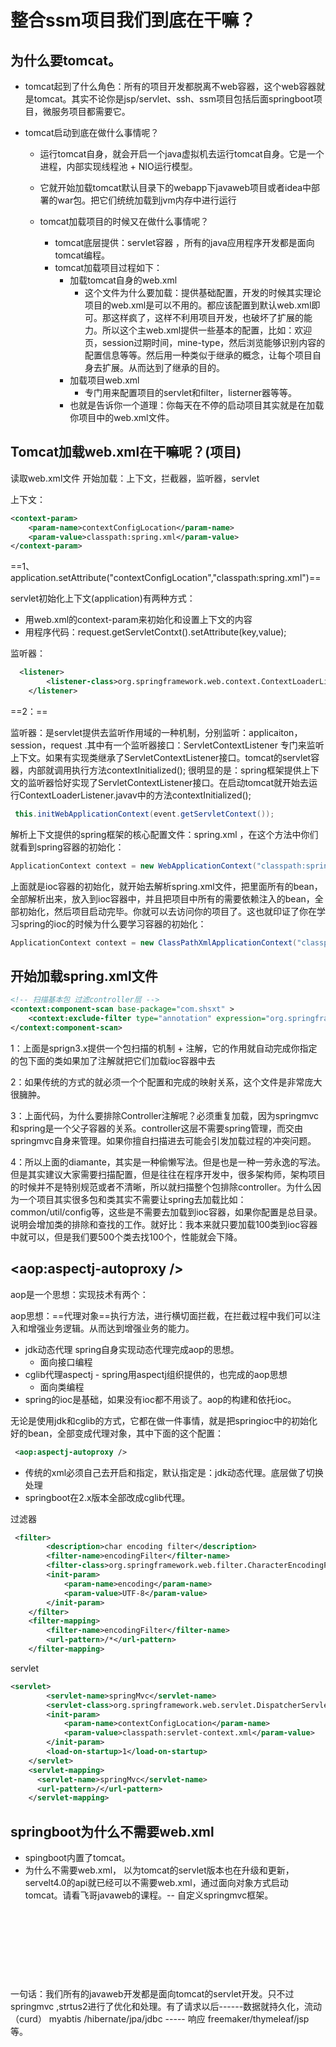 # 整合ssm项目我们到底在干嘛？

## 为什么要tomcat。

- tomcat起到了什么角色：所有的项目开发都脱离不web容器，这个web容器就是tomcat。其实不论你是jsp/servlet、ssh、ssm项目包括后面springboot项目，微服务项目都需要它。

- tomcat启动到底在做什么事情呢？

  - 运行tomcat自身，就会开启一个java虚拟机去运行tomcat自身。它是一个进程，内部实现线程池 + NIO运行模型。

  - 它就开始加载tomcat默认目录下的webapp下javaweb项目或者idea中部署的war包。把它们统统加载到jvm内存中进行运行

  - tomcat加载项目的时候又在做什么事情呢？

    - tomcat底层提供：servlet容器 ，所有的java应用程序开发都是面向tomcat编程。
    - tomcat加载项目过程如下：
      - 加载tomcat自身的web.xml
        - 这个文件为什么要加载：提供基础配置，开发的时候其实理论项目的web.xml是可以不用的。都应该配置到默认web.xml即可。那这样疯了，这样不利用项目开发，也破坏了扩展的能力。所以这个主web.xml提供一些基本的配置，比如：欢迎页，session过期时间，mine-type，然后浏览能够识别内容的配置信息等等。然后用一种类似于继承的概念，让每个项目自身去扩展。从而达到了继承的目的。
      - 加载项目web.xml
        - 专门用来配置项目的servlet和filter，listerner器等等。
      - 也就是告诉你一个道理：你每天在不停的启动项目其实就是在加载你项目中的web.xml文件。

    

## Tomcat加载web.xml在干嘛呢？(项目)

读取web.xml文件 开始加载：上下文，拦截器，监听器，servlet

上下文：

```xml
<context-param>
    <param-name>contextConfigLocation</param-name>
    <param-value>classpath:spring.xml</param-value>
</context-param>
```

==1、application.setAttribute("contextConfigLocation","classpath:spring.xml")==

servlet初始化上下文(application)有两种方式：

- 用web.xml的context-param来初始化和设置上下文的内容
- 用程序代码：request.getServletContxt().setAttribute(key,value);

监听器：

```xml
  <listener>
        <listener-class>org.springframework.web.context.ContextLoaderListener</listener-class>
    </listener>
```

==2：==

监听器：是servlet提供去监听作用域的一种机制，分别监听：applicaiton，session，request .其中有一个监听器接口：ServletContextListener 专门来监听上下文。如果有实现类继承了ServletContextListener接口。tomcat的servlet容器，内部就调用执行方法contextInitialized(); 很明显的是：spring框架提供上下文的监听器恰好实现了ServletContextListener接口。在启动tomcat就开始去运行ContextLoaderListener.javav中的方法contextInitialized();

```java
 this.initWebApplicationContext(event.getServletContext());
```

解析上下文提供的spring框架的核心配置文件：spring.xml ，在这个方法中你们就看到spring容器的初始化：

```java
ApplicationContext context = new WebApplicationContext("classpath:spring.xml");
```

上面就是ioc容器的初始化，就开始去解析spring.xml文件，把里面所有的bean，全部解析出来，放入到ioc容器中，并且把项目中所有的需要依赖注入的bean，全部初始化，然后项目启动完毕。你就可以去访问你的项目了。这也就印证了你在学习spring的ioc的时候为什么要学习容器的初始化：

```java
ApplicationContext context = new ClassPathXmlApplicationContext("classpath:spring.xml");
```







## 开始加载spring.xml文件

```xml
<!-- 扫描基本包 过滤controller层 -->
<context:component-scan base-package="com.shsxt" >
    <context:exclude-filter type="annotation" expression="org.springframework.stereotype.Controller" />
</context:component-scan>
```

1：上面是sprign3.x提供一个包扫描的机制 + 注解，它的作用就自动完成你指定的包下面的类如果加了注解就把它们加载ioc容器中去

2：如果传统的方式的就必须一个个配置和完成的映射关系，这个文件是非常庞大很臃肿。

3：上面代码，为什么要排除Controller注解呢？必须重复加载，因为springmvc和spring是一个父子容器的关系。controller这层不需要spring管理，而交由springmvc自身来管理。如果你擅自扫描进去可能会引发加载过程的冲突问题。

4：所以上面的diamante，其实是一种偷懒写法。但是也是一种一劳永逸的写法。但是其实建议大家需要扫描配置，但是往往在程序开发中，很多架构师，架构项目的时候并不是特别规范或者不清晰，所以就扫描整个包排除controller。为什么因为一个项目其实很多包和类其实不需要让spring去加载比如：common/util/config等，这些是不需要去加载到ioc容器，如果你配置是总目录。说明会增加类的排除和查找的工作。就好比：我本来就只要加载100类到ioc容器中就可以，但是我们要500个类去找100个，性能就会下降。





## <aop:aspectj-autoproxy />

aop是一个思想：实现技术有两个：

aop思想：==代理对象==执行方法，进行横切面拦截，在拦截过程中我们可以注入和增强业务逻辑。从而达到增强业务的能力。

- jdk动态代理  spring自身实现动态代理完成aop的思想。
  - 面向接口编程
- cglib代理aspectj - spring用aspectj组织提供的，也完成的aop思想
  - 面向类编程
- spring的ioc是基础，如果没有ioc都不用谈了。aop的构建和依托ioc。

无论是使用jdk和cglib的方式，它都在做一件事情，就是把springioc中的初始化好的bean，全部变成代理对象，其中下面的这个配置：

```xml
 <aop:aspectj-autoproxy />
```

- 传统的xml必须自己去开启和指定，默认指定是：jdk动态代理。底层做了切换处理
- springboot在2.x版本全部改成cglib代理。



过滤器

```xml
 <filter>
        <description>char encoding filter</description>
        <filter-name>encodingFilter</filter-name>
        <filter-class>org.springframework.web.filter.CharacterEncodingFilter</filter-class>
        <init-param>
            <param-name>encoding</param-name>
            <param-value>UTF-8</param-value>
        </init-param>
    </filter>
    <filter-mapping>
        <filter-name>encodingFilter</filter-name>
        <url-pattern>/*</url-pattern>
    </filter-mapping>
```

servlet

```xml
<servlet>
        <servlet-name>springMvc</servlet-name>
        <servlet-class>org.springframework.web.servlet.DispatcherServlet</servlet-class>
        <init-param>
            <param-name>contextConfigLocation</param-name>
            <param-value>classpath:servlet-context.xml</param-value>
        </init-param>
        <load-on-startup>1</load-on-startup>
    </servlet>
    <servlet-mapping>
      <servlet-name>springMvc</servlet-name>
      <url-pattern>/</url-pattern>
    </servlet-mapping>
```





## springboot为什么不需要web.xml

- spingboot内置了tomcat。
- 为什么不需要web.xml， 以为tomcat的servlet版本也在升级和更新，servelt4.0的api就已经可以不需要web.xml，通过面向对象方式启动tomcat。请看飞哥javaweb的课程。-- 自定义springmvc框架。

​    

​    

​    

​    



一句话：我们所有的javaweb开发都是面向tomcat的servlet开发。只不过springmvc ,strtus2进行了优化和处理。有了请求以后------数据就持久化，流动（curd） myabtis /hibernate/jpa/jdbc ----- 响应 freemaker/thymeleaf/jsp等。









